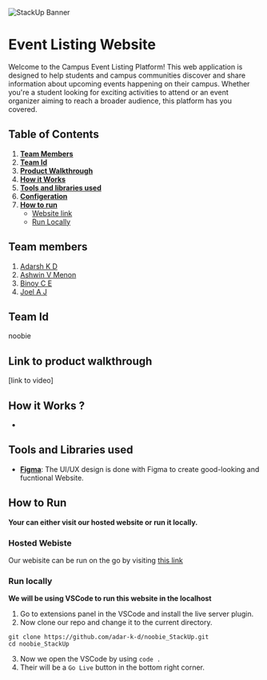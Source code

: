 ![StackUp Banner](https://tinkerhub.frappe.cloud/files/stackup%20banner.jpeg)
# Event Listing Website
Welcome to the Campus Event Listing Platform! This web application is designed to help students and campus communities discover and share information about upcoming events happening on their campus. Whether you're a student looking for exciting activities to attend or an event organizer aiming to reach a broader audience, this platform has you covered.
## Table of Contents
1. **[Team Members](#table-of-contents)**
2. **[Team Id](#team-id)**
3. **[Product Walkthrough](#link-to-product-walkthrough)**
4. **[How it Works](#how-it-worksd)**
5. **[Tools and libraries used](#tools-and-libraries-used)**
6. **[Configeration](#how-to-configure)**
7. **[How to run](#how-to-run)**
    - [Website link](#hosted-webiste)
    - [Run Locally](#run-locally)
## Team members
1. [Adarsh K D](https://github.com/adar-k-d)
2. [Ashwin V Menon](https://github.com/oldstaar123)
3. [Binoy C E](https://github.com/Saber-Haste)
4. [Joel A J](https://github.com/Joel-AJ)
## Team Id
noobie
## Link to product walkthrough
[link to video]
## How it Works ?
- 
## Tools and Libraries used
- **[Figma](https://www.figma.com)**: The UI/UX design is done with Figma to create good-looking and fucntional Website.

## How to Run
<b> Your can either visit our hosted website or run it locally.</b><br>

### Hosted Webiste
Our webisite can be run on the go by visiting [this link](https://adar-k-d.github.io/noobie_StackUp/) 
### Run locally
<b> We will be using VSCode to run this website in the localhost </b><br>
1. Go to extensions panel in the VSCode and install the live server plugin.
2. Now clone our repo and change it to the current directory.
```
git clone https://github.com/adar-k-d/noobie_StackUp.git
cd noobie_StackUp
```
3. Now we open the VSCode by using `code .`
4. Their will be a `Go Live` button in the bottom right corner.
